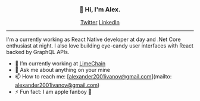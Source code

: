 <h3 align="center">👋 Hi, I'm Alex.</h3>

<p align="center">
  <a href="https://twitter.com/alexander2001i">Twitter</a>
  <a href="https://www.linkedin.com/in/alexander2001/">LinkedIn</a>
</p>

---

I'm a currently working as React Native developer at day and .Net Core enthusiast at night. I also love building eye-candy user interfaces with React backed by GraphQL APIs.

- 🔭 I’m currently working at [LimeChain](http://limechain.tech/)
- 💬 Ask me about anything on your mine
- 📫 How to reach me: [alexander2001ivanov@gmail.com](mailto: alexander2001ivanov@gmail.com)
- ⚡ Fun fact: I am apple fanboy 🍏
